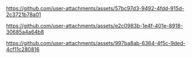 

https://github.com/user-attachments/assets/57bc97d3-9492-4fdd-915d-2c3721b78a01


https://github.com/user-attachments/assets/e2c0983b-1e4f-401e-8918-30685a4a64b8


https://github.com/user-attachments/assets/997ba8ab-6364-4f5c-9ded-4cf11c280816


